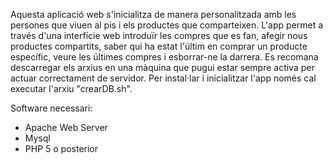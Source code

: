 Aquesta aplicació web s'inicialitza de manera personalitzada amb les persones que viuen al pis i els productes que comparteixen. L'app permet a través d'una interfície web introduïr les compres que es fan, afegir nous productes compartits, saber qui ha estat l'últim en comprar un producte específic, veure les últimes compres i esborrar-ne la darrera. Es recomana descarregar els arxius en una màquina que pugui estar sempre activa per actuar correctament de servidor. Per instal·lar i inicialitzar l'app només cal executar l'arxiu "crearDB.sh".

Software necessari:
- Apache Web Server
- Mysql
- PHP 5 o posterior
